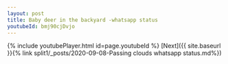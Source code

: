 ```yaml
---
layout: post
title: Baby deer in the backyard -whatsapp status
youtubeId: bmj90cjDvjo
---
```


{% include youtubePlayer.html id=page.youtubeId %}
[Next]({{ site.baseurl }}{% link split1/_posts/2020-09-08-Passing clouds whatsapp status.md%})
